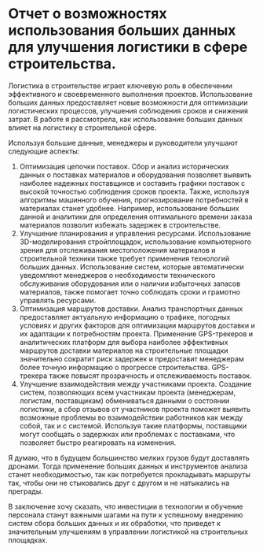 # Отчет о возможностях использования больших данных для улучшения логистики в сфере строительства.

Логистика в строительстве играет ключевую роль в обеспечении эффективного и своевременного выполнения проектов. Использование больших данных предоставляет новые возможности для оптимизации логистических процессов, улучшения соблюдения сроков и снижения затрат. В работе я рассмотрела, как использование больших данных влияет на логистику в строительной сфере.

Используя большие данные, менеджеры и руководители улучшают следующие аспекты:
1. Оптимизация цепочки поставок. Сбор и анализ исторических данных о поставках материалов и оборудования позволяет выявить наиболее надежных поставщиков и составить графики поставок с высокой точностью соблюдения сроков проекта. Также, используя алгоритмы машинного обучения, прогнозирование потребностей в материалах станет удобнее. Например,  использование больших данной и аналитики для определения оптимального времени заказа материалов позволит избежать задержек в строительстве.
2. Улучшение планирования и управления ресурсами. Использование 3D-моделирования стройплощадок, использование компьютерного зрения для отслеживания местоположения материалов и строительной техники также требует применения технологий больших данных. Использование систем, которые автоматически уведомляют менеджеров о необходимости технического обслуживания оборудования или о наличии избыточных запасов материалов, также помогает точно соблюдать сроки и грамотно управлять ресурсами.
3. Оптимизация маршрутов доставки. Анализ транспортных данных предоставляет актуальную информацию о трафике, погодных условиях и других факторов для оптимизации маршрутов доставки и их адаптации к потребностям проекта. Применение GPS-трекеров и аналитических платформ для выбора наиболее эффективных маршрутов доставки материалов на строительные площадки значительно сократит риск задержек и предоставит менеджерам более точную информацию о прогрессе строительства. GPS-трекера также повысят прозрачность и отслеживаемость поставок.
4. Улучшение взаимодействия между участниками проекта. Создание систем, позволяющих всем участникам проекта (менеджерам, логистам, поставщикам) обмениваться данными о состоянии логистики, а сбор отзывов от участников проекта поможет выявить возможные проблемы во взаимодействии работников как между собой, так и с системой. Используя такие платформы, поставщики могут сообщать о задержках или проблемах с поставками, что позволяет быстро реагировать на изменения.

Я думаю, что в будущем большинство мелких грузов будут доставлять дронами. Тогда применение больших данных и инструментов анализа станет необходимостью, так как потребуется прокладывать маршруты так, чтобы они не стыковались друг с другом и не натыкались на преграды.

В заключение хочу сказать, что инвестиции в технологии и обучение персонала станут важными шагами на пути к успешному внедрению систем сбора больших данных и их обработки, что приведет к значительным улучшениям в управлении логистикой на строительных площадках.